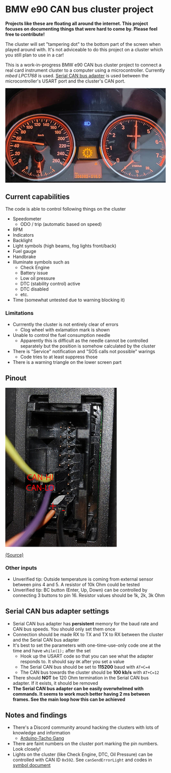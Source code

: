 # BMW e90 CAN bus cluster project

__Projects like these are floating all around the internet. This project focuses on documenting things that were hard to come by. Please feel free to contribute!__

The cluster will set "tampering dot" to the bottom part of the screen when played around with. It's not adviceable to do this project on a cluster which you still plan to use in a car!

This is a work-in-progress BMW e90 CAN bus cluster project to connect a real card instrument cluster to a computer using a microcontroller. Currently _mbed LPC1768_ is used. [Serial CAN bus adapter](https://docs.longan-labs.cc/1030001/) is used between the microcontroller's USART port and the cluster's CAN port.

![Highlight image](./media/highlight.jpg)

## Current capabilities

The code is able to control following things on the cluster

- Speedometer
    - ODO / trip (automatic based on speed)
- RPM
- Indicators
- Backlight
- Light symbols (high beams, fog lights front/back)
- Fuel gauge
- Handbrake
- Illuminate symbols such as
    -  Check Engine
    -  Battery issue
    -  Low oil pressure
    -  DTC (stability control) active
    -  DTC disabled
    -  etc.
- Time (somewhat untested due to warning blocking it)

### Limitations

- Currrently the cluster is not entirely clear of errors
    - Clog wheel with exlamation mark is shown
- Unable to control the fuel consumption needle
    - Apparently this is difficult as the needle cannot be controlled separately but the position is somehow calculated by the cluster
- There is "Service" notification and "SOS calls not possible" warings
    - Code tries to at least suppress those
- There is a warning triangle on the lower screen part

## Pinout

![Pinout](./external/pinout.jpeg)

[(Source)](https://forum.arduino.cc/t/controlling-bmw-e90-instrument-cluster/670728)

### Other inputs

- Unverified tip: Outside temperature is coming from external sensor between pins 4 and 5. A resistor of 10k Ohm could be tested
- Unverified tip: BC button (Enter, Up, Down) can be controlled by connecting 3 buttons to pin 16. Resistor values should be 1k, 2k, 3k Ohm

## Serial CAN bus adapter settings

- Serial CAN bus adapter has **persistent** memory for the baud rate and CAN bus speeds. You should only set them once
- Connection should be made RX to TX and TX to RX between the cluster and the Serial CAN bus adapter
- It's best to set the parameters with one-time-use-only code one at the time and have `while(1);` after the set
    - Hook up the USART code so that you can see what the adapter responds to. It should say `OK` after you set a value  
    - The Serial CAN bus should be set to __115200__ baud with `AT+C=4`
    - The CAN bus towards the cluster should be __100 kb/s__ with `AT+C=12`
- There should __NOT__ be 120 Ohm termination in the Serial CAN bus adapter. If it exists, it should be removed
- __The Serial CAN bus adapter can be easily overwhelmed with commands. It seems to work much better having 2 ms between frames. See the main loop how this can be achieved__

## Notes and findings

- There's a Discord community around hacking the clusters with lots of knowledge and information
    - [Arduino-Tacho Gang](https://discord.gg/UQFsS9D6kq)
- There are faint numbers on the cluster port marking the pin numbers. Look closely!
- Lights on the cluster (like Check Engine, DTC, Oil Pressure) can be controlled with CAN ID `0x592`. See `canSendErrorLight` and codes in [symbol document](./external/E92%20checkcontrol%20symbols.pdf)

